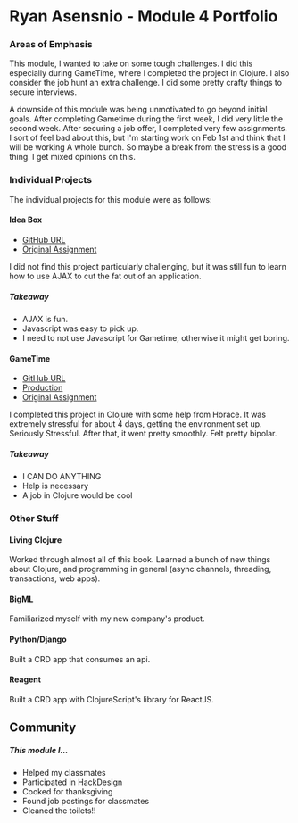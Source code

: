 # Ryan Asensnio - Module 4 Portfolio

### Areas of Emphasis

This module, I wanted to take on some tough challenges. I did this especially during GameTime, where I completed the project in Clojure. I also consider the job hunt an extra challenge. I did some pretty crafty things to secure interviews.

A downside of this module was being unmotivated to go beyond initial goals. After completing Gametime during the first week, I did very little the second week. After securing a job offer, I completed very few assignments. I sort of feel bad about this, but I'm starting work on Feb 1st and think that I will be working A whole bunch. So maybe a break from the stress is a good thing. I get mixed opinions on this.

### Individual Projects

The individual projects for this module were as follows:

#### Idea Box

* [GitHub URL](https://github.com/rasensio1/idea-box)
* [Original Assignment](https://github.com/turingschool/curriculum/blob/master/source/projects/revenge_of_idea_box.markdown)

I did not find this project particularly challenging, but it was still fun to learn how to use AJAX to cut the fat out of an application.

##### Takeaway

  * AJAX is fun.
  * Javascript was easy to pick up.
  * I need to not use Javascript for Gametime, otherwise it might get boring.

#### GameTime

  * [GitHub URL](https://github.com/rasensio1/gametime)
  * [Production](http://rasensio1.github.io/gametime/)
  * [Original Assignment](https://github.com/turingschool/lesson_plans/blob/master/ruby_04-apis_and_scalability/gametime_project.markdown)

I completed this project in Clojure with some help from Horace. It was extremely stressful for about 4 days, getting the environment set up. Seriously Stressful. After that, it went pretty smoothly. Felt pretty bipolar.

##### Takeaway

  * I CAN DO ANYTHING
  * Help is necessary
  * A job in Clojure would be cool

### Other Stuff

#### Living Clojure

Worked through almost all of this book. Learned a bunch of new things about Clojure, and programming in general (async channels, threading, transactions, web apps).

#### BigML 

Familiarized myself with my new company's product. 

#### Python/Django

Built a CRD app that consumes an api.

#### Reagent

Built a CRD app with ClojureScript's library for ReactJS.

## Community

##### This module I...

 * Helped my classmates
 * Participated in HackDesign
 * Cooked for thanksgiving
 * Found job postings for classmates
 * Cleaned the toilets!!
